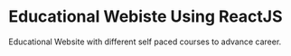 # Educational Webiste Using ReactJS
 Educational Website with different self paced courses to advance career.
